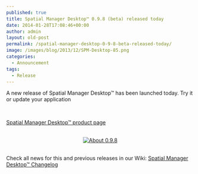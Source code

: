 ```yaml
---
published: true
title: Spatial Manager Desktop™ 0.9.8 (beta) released today
date: 2014-01-28T17:08:46+00:00
author: admin
layout: old-post
permalink: /spatial-manager-desktop-0-9-8-beta-released-today/
image: /images/blog/2013/12/SPM-Desktop-85.png
categories:
  - Announcement
tags:
  - Release
---
```

A new release of Spatial Manager Desktop™ has been launched today. Try it or update your application<!--more-->

&nbsp;

<a title="Spatial Manager™ - Spatial Manager Desktop™" href="/spm-desktop/" target="_blank" rel="nofollow">Spatial Manager Desktop™ product page</a>

<center>
  <br /> <a href="/images/blog/2014/01/About-0.9.8.png" target="_blank" rel="nofollow"><img alt="About 0.9.8" src="/images/blog/2014/01/About-0.9.8.png" width="491" height="341" srcset="/images/blog/2014/01/About-0.9.8.png 491w, /images/blog/2014/01/About-0.9.8-300x208.png 300w" sizes="(max-width: 491px) 100vw, 491px" /></a>
</center>&nbsp;

Check all news for this and previous releases in our Wiki: <a href="http://wiki.spatialmanager.com/index.php?title=Spatial_Manager_Desktop%E2%84%A2_Changelog" target="_blank" rel="nofollow">Spatial Manager Desktop™ Changelog</a>